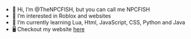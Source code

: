 - 👋 Hi, I’m @TheNPCFISH, but you can call me NPCFISH
- 👀 I’m interested in Roblox and websites
- 🌱 I’m currently learning Lua, Html, JavaScript, CSS, Python and Java
- 🖥️ Checkout my website [here](https://thenpcfish.github.io)
